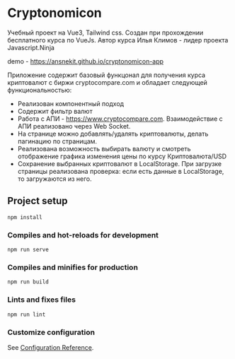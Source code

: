 # Cryptonomicon
Учебный проект на Vue3, Tailwind css. Создан при прохождении бесплатного курса по VueJs.
Автор курса Илья Климов - лидер проекта Javascript.Ninja

demo - https://ansnekit.github.io/cryptonomicon-app

Приложение содержит базовый функцонал для получения курса криптовалют с биржи cryptocompare.com и обладает следующей функциональностью:
* Реализован компонентный подход
* Содержит фильтр валют 
* Работа с АПИ - https://www.cryptocompare.com. Взаимодействие с АПИ реализовано через Web Socket.
* На странице можно добавлять/удалять криптовалюты, делать пагинацию по страницам. 
* Реализована возможность выбирать валюту и смотреть отображение графика изменения цены по курсу Криптовалюта/USD
* Сохранение выбранных криптовалют в LocalStorage. При загрузке страницы реализована проверка: если есть данные в LocalStorage, то загружаются из него.

## Project setup
```
npm install
```

### Compiles and hot-reloads for development
```
npm run serve
```

### Compiles and minifies for production
```
npm run build
```

### Lints and fixes files
```
npm run lint
```

### Customize configuration
See [Configuration Reference](https://cli.vuejs.org/config/).
